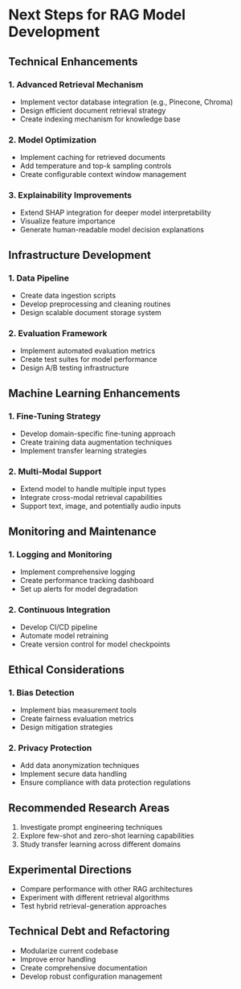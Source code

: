 # Next Steps for RAG Model Development

## Technical Enhancements

### 1. Advanced Retrieval Mechanism
- Implement vector database integration (e.g., Pinecone, Chroma)
- Design efficient document retrieval strategy
- Create indexing mechanism for knowledge base

### 2. Model Optimization
- Implement caching for retrieved documents
- Add temperature and top-k sampling controls
- Create configurable context window management

### 3. Explainability Improvements
- Extend SHAP integration for deeper model interpretability
- Visualize feature importance
- Generate human-readable model decision explanations

## Infrastructure Development

### 1. Data Pipeline
- Create data ingestion scripts
- Develop preprocessing and cleaning routines
- Design scalable document storage system

### 2. Evaluation Framework
- Implement automated evaluation metrics
- Create test suites for model performance
- Design A/B testing infrastructure

## Machine Learning Enhancements

### 1. Fine-Tuning Strategy
- Develop domain-specific fine-tuning approach
- Create training data augmentation techniques
- Implement transfer learning strategies

### 2. Multi-Modal Support
- Extend model to handle multiple input types
- Integrate cross-modal retrieval capabilities
- Support text, image, and potentially audio inputs

## Monitoring and Maintenance

### 1. Logging and Monitoring
- Implement comprehensive logging
- Create performance tracking dashboard
- Set up alerts for model degradation

### 2. Continuous Integration
- Develop CI/CD pipeline
- Automate model retraining
- Create version control for model checkpoints

## Ethical Considerations

### 1. Bias Detection
- Implement bias measurement tools
- Create fairness evaluation metrics
- Design mitigation strategies

### 2. Privacy Protection
- Add data anonymization techniques
- Implement secure data handling
- Ensure compliance with data protection regulations

## Recommended Research Areas

1. Investigate prompt engineering techniques
2. Explore few-shot and zero-shot learning capabilities
3. Study transfer learning across different domains

## Experimental Directions
- Compare performance with other RAG architectures
- Experiment with different retrieval algorithms
- Test hybrid retrieval-generation approaches

## Technical Debt and Refactoring
- Modularize current codebase
- Improve error handling
- Create comprehensive documentation
- Develop robust configuration management